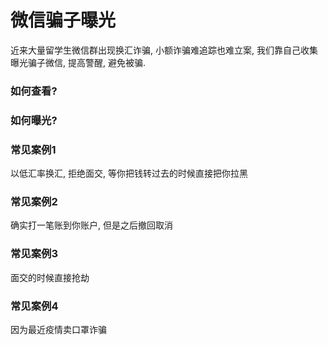 # 微信骗子曝光

近来大量留学生微信群出现换汇诈骗, 小额诈骗难追踪也难立案, 我们靠自己收集曝光骗子微信, 提高警醒, 避免被骗.

### 如何查看?

### 如何曝光?


### 常见案例1

以低汇率换汇, 拒绝面交, 等你把钱转过去的时候直接把你拉黑

### 常见案例2

确实打一笔账到你账户, 但是之后撤回取消

### 常见案例3

面交的时候直接抢劫

### 常见案例4
因为最近疫情卖口罩诈骗

